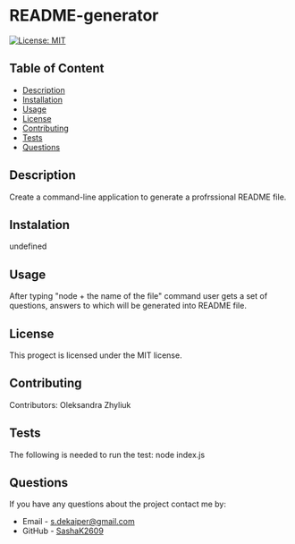# README-generator
[![License: MIT](https://img.shields.io/badge/License-MIT-yellow.svg)](https://opensource.org/licenses/MIT)
## Table of Content
* [Description](#description)
* [Installation](#installation)
* [Usage](#usage)
* [License](#license)      
* [Contributing](#contribiting)
* [Tests](#tests)
* [Questions](#questions)

## Description
Create a command-line application to generate a profrssional README file.

## Instalation
undefined

## Usage
After typing "node + the name of the file" command user gets a set of questions, answers to which will be generated into README file.

## License
This progect is licensed under the MIT license. 

## Contributing
Contributors: Oleksandra Zhyliuk

## Tests
The following is needed to run the test: node index.js

## Questions
If you have any questions about the project contact me by:
- Email - s.dekaiper@gmail.com
- GitHub - [SashaK2609](https://github.com/SashaK2609)
